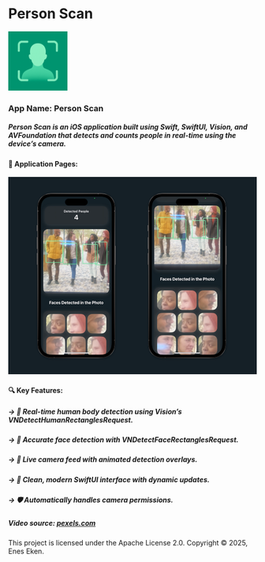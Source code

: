 # Person Scan

<img src="https://github.com/eneseken95/PersonScan/blob/main/Person%20Scan/Person%20Scan/Assets.xcassets/AppIcon.appiconset/1024.png" alt="Logo" width="120" height="120" />

### App Name: Person Scan
##### Person Scan is an iOS application built using Swift, SwiftUI, Vision, and AVFoundation that detects and counts people in real-time using the device’s camera.

#### 📱 Application Pages:
<img src="https://github.com/eneseken95/PersonScan/blob/main/Screenshots.png" alt="Screenshoots" width="520" height="400" />

#### 🔍 Key Features:
##### -> 🧍 Real-time human body detection using Vision’s VNDetectHumanRectanglesRequest.
##### -> 🙂 Accurate face detection with VNDetectFaceRectanglesRequest.
##### -> 🎥 Live camera feed with animated detection overlays.
##### -> 🧊 Clean, modern SwiftUI interface with dynamic updates.
##### -> 🛡️ Automatically handles camera permissions.

##### Video source: <a href="https://www.pexels.com">pexels.com</a>
This project is licensed under the Apache License 2.0. Copyright © 2025, Enes Eken.
